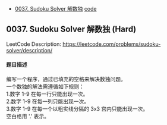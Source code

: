 - [0037. Sudoku Solver 解数独](#0037)  [code]((code/0037_SudokuSolver.py))

## 0037. Sudoku Solver 解数独 (Hard) <a name="0037"></a>
LeetCode Description: https://leetcode.com/problems/sudoku-solver/description/  
#### 题目描述
编写一个程序，通过已填充的空格来解决数独问题。  
一个数独的解法需遵循如下规则：  
1.数字 1-9 在每一行只能出现一次。  
2.数字 1-9 在每一列只能出现一次。  
3.数字 1-9 在每一个以粗实线分隔的 3x3 宫内只能出现一次。  
空白格用 '.' 表示。

